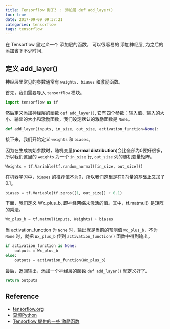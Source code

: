 ```yaml
---
title: Tensorflow 例子3 ： 添加层 def add_layer()
toc: true
date: 2017-09-09 09:37:21
categories: tensorflow
tags: tensorflow
---
```


在 Tensorflow 里定义一个 添加层的函数， 可以很容易的 添加神经层, 为之后的添加省下不少时间.

<!-- more -->

## 定义 add_layer() 

神经层里常见的参数通常有 `weights`、`biases` 和激励函数。

首先，我们需要导入 `tensorflow` 模块。

```python
import tensorflow as tf
```

然后定义添加神经层的函数 `def add_layer()`, 它有四个参数：输入值、输入的大小、输出的大小和激励函数，我们设定默认的激励函数是 `None`。

```python
def add_layer(inputs, in_size, out_size, activation_function=None):    
```

接下来，我们开始定义 `weights` 和 `biases`。

因为在生成初始参数时，随机变量(**normal distribution**)会比全部为0要好很多，所以我们这里的 `weights` 为一个 `in_size` 行, `out_size` 列的随机变量矩阵。

```python
Weights = tf.Variable(tf.random_normal([in_size, out_size]))
```

在机器学习中，`biases` 的推荐值不为0，所以我们这里是在0向量的基础上又加了0.1。

```python
biases = tf.Variable(tf.zeros([1, out_size]) + 0.1)
```

下面，我们定义 Wx_plus_b, 即神经网络未激活的值。其中，tf.matmul() 是矩阵的乘法。

```python
Wx_plus_b = tf.matmul(inputs, Weights) + biases
```

当 activation_function 为 `None` 时，输出就是当前的预测值 `Wx_plus_b`，不为 `None` 时，就把 `Wx_plus_b` 传到 `activation_function()` 函数中得到输出。

```python
if activation_function is None:
    outputs = Wx_plus_b
else:
    outputs = activation_function(Wx_plus_b)
```

最后，返回输出，添加一个神经层的函数 `def add_layer()` 就定义好了。

```python
return outputs
```

## Reference

- [tensorflow.org][1]
- [莫烦Python][2]
- [Tensorflow 提供的一些 激励函数][5]

[1]: https://www.tensorflow.org/
[2]: https://morvanzhou.github.io/tutorials/machine-learning/tensorflow/
[3]: https://github.com/MorvanZhou/Tensorflow-Tutorial
[4]: /2018/09/07/tensorflow-2-6-A-activation-function/
[5]: https://www.tensorflow.org/api_guides/python/nn

